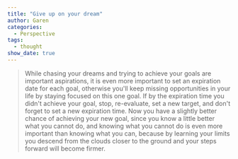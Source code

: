```yaml
---
title: "Give up on your dream"
author: Garen
categories:
  - Perspective
tags:
  - thought
show_date: true
---
```


> While chasing your dreams and trying to achieve your goals are important aspirations, it is even more important to set an expiration date for each goal, otherwise you'll keep missing opportunities in your life by staying focused on this one goal. If by the expiration time you didn't achieve your goal, stop, re-evaluate, set a new target, and don't forget to set a new expiration time. Now you have a slightly better chance of achieving your new goal, since you know a little better what you cannot do, and knowing what you cannot do is even more important than knowing what you can, because by learning your limits you descend from the clouds closer to the ground and your steps forward will become firmer.
